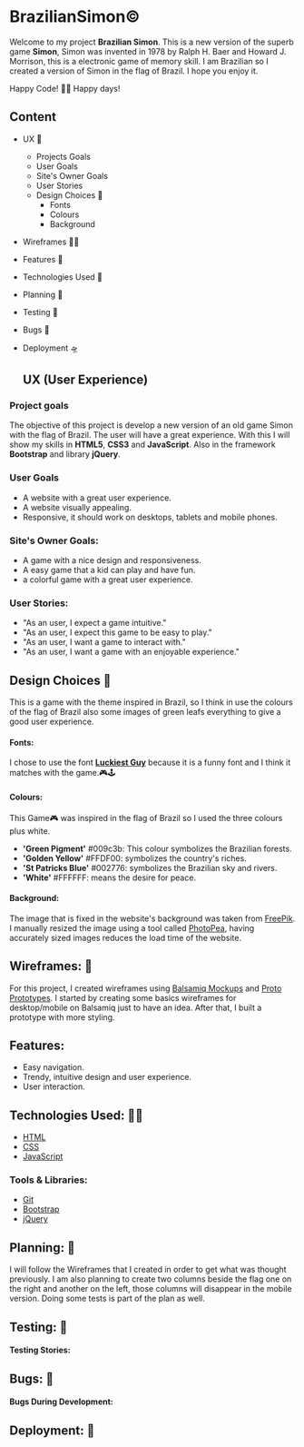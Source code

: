 # BrazilianSimon©

Welcome to my project **Brazilian Simon**. This is a new version of the superb game **Simon**, Simon was invented in 1978 by Ralph H. Baer and Howard J. Morrison, this is a electronic game of memory skill. I am Brazilian so I created a version of Simon in the flag of Brazil. I hope you enjoy it. 

Happy Code! 👨‍💻 Happy days!

  ## Content
+ UX 🎯
  - Projects Goals
  - User Goals
  - Site's Owner Goals
  - User Stories
  - Design Choices 🎨 
    * Fonts
    * Colours
    * Background
    
+ Wireframes 👨‍🔧
+ Features 🤖
+ Technologies Used 👀
+ Planning 📐
+ Testing 🔌
+ Bugs 🐞
+ Deployment 🛸
  
  ## UX (User Experience)
### Project goals
The objective of this project is develop a new version of an old game Simon with the flag of Brazil. The user will have a great experience. With this I will show my skills in **HTML5**, **CSS3** and **JavaScript**. Also in the framework **Bootstrap** and library **jQuery**.

### User Goals
- A website with a great user experience.
- A website visually appealing.
- Responsive, it should work on desktops, tablets and mobile phones.

### Site's Owner Goals:
- A game with a nice design and responsiveness.
- A easy game that a kid can play and have fun.
- a colorful game with a great user experience.

### User Stories:
- "As an user, I expect a game intuitive."
- "As an user, I expect this game to be easy to play."  
- "As an user, I want a game to interact with."  
- "As an user, I want a game with an enjoyable experience."  

## Design Choices 🎨
This is a game with the theme inspired in Brazil, so I think in use the colours of the flag of Brazil also some images of green leafs everything to give a good user experience.

#### Fonts:
I chose to use the font **[Luckiest Guy](https://fonts.google.com/specimen/Luckiest+Guy)** because it is a funny font and I think it matches with the game.🎮🕹

#### Colours:
This Game🎮 was inspired in the flag of Brazil so I used the three colours plus white. 

- **'Green Pigment'** #009c3b:  This colour symbolizes the Brazilian forests.
- **'Golden Yellow'** #FFDF00: symbolizes the country's riches.
- **'St Patricks Blue'** #002776: symbolizes the Brazilian sky and rivers.
- **'White'** #FFFFFF: means the desire for peace.

#### Background:
The image that is fixed in the website's background was taken from [FreePik](https://www.freepik.com/). I manually resized the image using a tool called [PhotoPea](https://www.photopea.com/), having accurately sized images reduces the load time of the website.

## Wireframes: 🔧
For this project, I created wireframes using [Balsamiq Mockups](https://balsamiq.cloud/) and [Proto Prototypes](https://proto.io/). I started by creating some basics wireframes for desktop/mobile on Balsamiq just to have an idea. After that, I built a prototype with more styling.

## Features:
- Easy navigation.
- Trendy, intuitive design and user experience.
- User interaction. 

## Technologies Used: 👨‍💻
* <a href="https://developer.mozilla.org/en-US/docs/Web/HTML">HTML</a>
* <a href="https://developer.mozilla.org/en-US/docs/Web/CSS">CSS</a> 
* <a href="https://developer.mozilla.org/en-US/docs/Web/javascript">JavaScript</a>

### Tools & Libraries:
* <a href="https://git-scm.com/">Git</a>
* <a href="https://getbootstrap.com/">Bootstrap</a>
* <a href="https://jquery.com/">jQuery</a>

## Planning: 📐
I will follow the Wireframes that I created in order to get what was thought previously. I am also planning to create two columns beside the flag one on the right and another on the left, those columns will disappear in the mobile version. Doing some tests is part of the plan as well.

## Testing: 🔌
#### Testing Stories:


## Bugs: 🐞
#### Bugs During Development:


## Deployment: 🚀






